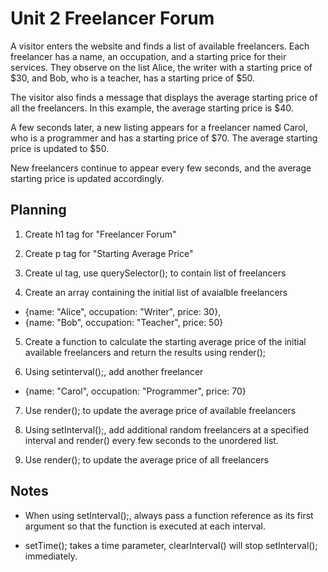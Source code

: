 # Unit 2 Freelancer Forum

A visitor enters the website and finds a list of available freelancers. Each freelancer has a name, an occupation, and a starting price for their services. They observe on the list Alice, the writer with a starting price of $30, and Bob, who is a teacher, has a starting price of $50.

The visitor also finds a message that displays the average starting price of all the freelancers. In this example, the average starting price is $40.

A few seconds later, a new listing appears for a freelancer named Carol, who is a programmer and has a starting price of $70. The average starting price is updated to $50.

New freelancers continue to appear every few seconds, and the average starting price is updated accordingly.

## Planning

1. Create h1 tag for "Freelancer Forum"

2. Create p tag for "Starting Average Price"

3. Create ul tag, use querySelector(); to contain list of freelancers

4. Create an array containing the initial list of avaialble freelancers
* {name: "Alice", occupation: "Writer", price: 30},
* {name: "Bob", occupation: "Teacher", price: 50}

5. Create a function to calculate the starting average price of the initial available freelancers and return the results using render();

6. Using setinterval();, add another freelancer
* {name: "Carol", occupation: "Programmer", price: 70}

7. Use render(); to update the average price of available freelancers

8. Using setInterval();, add additional random freelancers at a specified interval and render() every few seconds to the unordered list.

9. Use render(); to update the average price of all freelancers

## Notes

* When using setInterval();, always pass a function reference as its first argument so that the function is executed at each interval.

* setTime(); takes a time parameter, clearInterval() will stop setInterval(); immediately.


